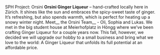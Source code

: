 SPH Project: Orsini
__Orsini Ginger Liqueur__ – hand-crafted locally here in Zürich. It shines like the sun and embraces the spicy-sweet taste of ginger. It’s refreshing, but also spends warmth, which is perfect for heating up a snowy winter night. Meet__ the Orsini Team__ - Oli, Sophia and Lukas. We met in the big student house at Meierhofplatz in Höngg where we’ve been crafting Ginger Liqueur for a couple years now. This fall, however, we decided we will upgrade our hobby to a small business and bring what we love to the world: A Ginger Liqueur that unfolds its full potential at an affordable price.

<figure><img alt="" src="https://sph.ethz.ch/uploads/images/Orsini_second.jpg"/></figure>
